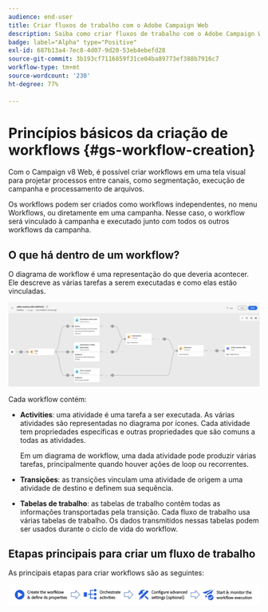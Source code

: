 ```yaml
---
audience: end-user
title: Criar fluxos de trabalho com o Adobe Campaign Web
description: Saiba como criar fluxos de trabalho com o Adobe Campaign Web
badge: label="Alpha" type="Positive"
exl-id: 687b13a4-7ec8-4d07-9d20-53eb4ebefd28
source-git-commit: 3b193cf7116859f31ce04ba89773ef388b7916c7
workflow-type: tm+mt
source-wordcount: '230'
ht-degree: 77%

---
```



# Princípios básicos da criação de workflows {#gs-workflow-creation}

Com o Campaign v8 Web, é possível criar workflows em uma tela visual para projetar processos entre canais, como segmentação, execução de campanha e processamento de arquivos.

Os workflows podem ser criados como workflows independentes, no menu Workflows, ou diretamente em uma campanha. Nesse caso, o workflow será vinculado à campanha e executado junto com todos os outros workflows da campanha.

## O que há dentro de um workflow?

O diagrama de workflow é uma representação do que deveria acontecer. Ele descreve as várias tarefas a serem executadas e como elas estão vinculadas.

![](assets/workflow-example.png)

Cada workflow contém:

* **Activities**: uma atividade é uma tarefa a ser executada. As várias atividades são representadas no diagrama por ícones. Cada atividade tem propriedades específicas e outras propriedades que são comuns a todas as atividades.

   Em um diagrama de workflow, uma dada atividade pode produzir várias tarefas, principalmente quando houver ações de loop ou recorrentes.

* **Transições**: as transições vinculam uma atividade de origem a uma atividade de destino e definem sua sequência.

* **Tabelas de trabalho**: as tabelas de trabalho contêm todas as informações transportadas pela transição. Cada fluxo de trabalho usa várias tabelas de trabalho. Os dados transmitidos nessas tabelas podem ser usados durante o ciclo de vida do workflow.

## Etapas principais para criar um fluxo de trabalho

As principais etapas para criar workflows são as seguintes:

![](assets/workflow-creation-process.png)
